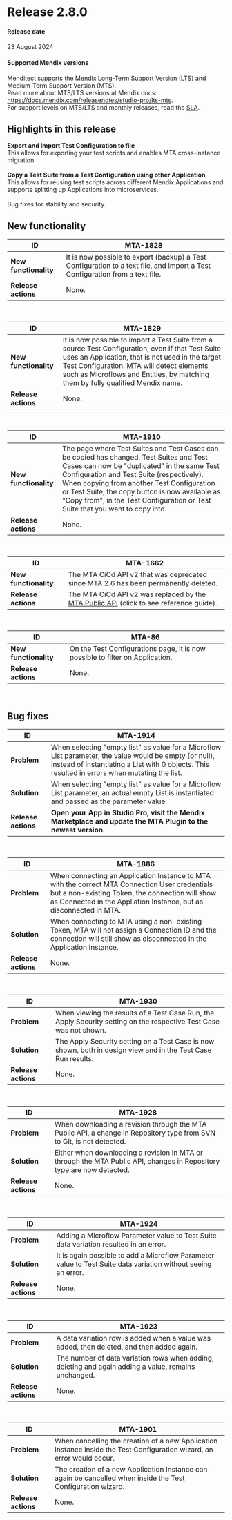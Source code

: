 # Release 2.8.0

#### Release date

23 August 2024

#### Supported Mendix versions

Menditect supports the Mendix Long-Term Support Version (LTS) and Medium-Term Support Version (MTS). <br/>
Read more about MTS/LTS versions at Mendix docs: https://docs.mendix.com/releasenotes/studio-pro/lts-mts. <br/>
For support levels on MTS/LTS and monthly releases, read the [SLA](../legal/sla). 


## Highlights in this release

<i class="fas fa-fire"></i>  <b>Export and Import Test Configuration to file</b> <br/>This allows for exporting your test scripts and enables MTA cross-instance migration.
<br/><br/>
<i class="fas fa-fire"></i>  <b>Copy a Test Suite from a Test Configuration using other Application</b> <br/>This allows for reusing test scripts across different Mendix Applications and supports splitting up Applications into microservices.
<br/><br/>
<i class="fas fa-fire"></i>  Bug fixes for stability and security.


## New functionality 


| ID                    | MTA-1828                                                                                                                     |
| --------------------- | ---------------------------------------------------------------------------------------------------------------------------- |
| __New functionality__ | It is now possible to export (backup) a Test Configuration to a text file, and import a Test Configuration from a text file. |
| __Release actions__   | None.                                                                                                                        |
<br/>


| ID                    | MTA-1829                                                                                                                                                                                                                                                                               |
| --------------------- | -------------------------------------------------------------------------------------------------------------------------------------------------------------------------------------------------------------------------------------------------------------------------------------- |
| __New functionality__ | It is now possible to import a Test Suite from a source Test Configuration, even if that Test Suite uses an Application, that is not used in the target Test Configuration. MTA will detect elements such as Microflows and Entities, by matching them by fully qualified Mendix name. |
| __Release actions__   | None.                                                                                                                                                                                                                                                                                  |
<br/>


| ID                    | MTA-1910                                                                                                                                                                                                                                                                                                                                                               |
| --------------------- | ---------------------------------------------------------------------------------------------------------------------------------------------------------------------------------------------------------------------------------------------------------------------------------------------------------------------------------------------------------------------- |
| __New functionality__ | The page where Test Suites and Test Cases can be copied has changed. Test Suites and Test Cases can now be "duplicated" in the same Test Configuration and Test Suite (respectively). When copying from another Test Configuration or Test Suite, the copy button is now available as "Copy from", in the Test Configuration or Test Suite that you want to copy into. |
| __Release actions__   | None.                                                                                                                                                                                                                                                                                                                                                                  |
<br/>


| ID                    | MTA-1662                                                                                         |
| --------------------- | ------------------------------------------------------------------------------------------------ |
| __New functionality__ | The MTA CiCd API v2 that was deprecated since MTA 2.6 has been permanently deleted.              |
| __Release actions__   | The MTA CiCd API v2 was replaced by the [MTA Public API](../api) (click to see reference guide). |
<br/>


| ID                    | MTA-86                                                                        |
| --------------------- | ----------------------------------------------------------------------------- |
| __New functionality__ | On the Test Configurations page, it is now possible to filter on Application. |
| __Release actions__   | None.                                                                         |
<br/>


## Bug fixes


| ID                  | MTA-1914                                                                                                                                                                                                 |
| ------------------- | -------------------------------------------------------------------------------------------------------------------------------------------------------------------------------------------------------- |
| __Problem__         | When selecting "empty list" as value for a Microflow List parameter, the value would be empty (or null), instead of instantiating a List with 0 objects. This resulted in errors when mutating the list. |
| __Solution__        | When selecting "empty list" as value for a Microflow List parameter, an actual empty List is instantiated and passed as the parameter value.                                                             |
| __Release actions__ | **Open your App in Studio Pro, visit the Mendix Marketplace and update the MTA Plugin to the newest version.**                                                                                           |

<br/>


| ID                  | MTA-1886                                                                                                                                                                                                                |
| ------------------- | ----------------------------------------------------------------------------------------------------------------------------------------------------------------------------------------------------------------------- |
| __Problem__         | When connecting an Application Instance to MTA with the correct MTA Connection User credentials but a non-existing Token, the connection will show as Connected in the Appliation Instance, but as disconnected in MTA. |
| __Solution__        | When connecting to MTA using a non-existing Token, MTA will not assign a Connection ID and the connection will still show as disconnected in the Application Instance.                                                  |
| __Release actions__ | None.                                                                                                                                                                                                                   |

<br/>


| ID                  | MTA-1930                                                                                                           |
| ------------------- | ------------------------------------------------------------------------------------------------------------------ |
| __Problem__         | When viewing the results of a Test Case Run, the Apply Security setting on the respective Test Case was not shown. |
| __Solution__        | The Apply Security setting on a Test Case is now shown, both in design view and in the Test Case Run results.      |
| __Release actions__ | None.                                                                                                              |

<br/>


| ID                  | MTA-1928                                                                                                              |
| ------------------- | --------------------------------------------------------------------------------------------------------------------- |
| __Problem__         | When downloading a revision through the MTA Public API, a change in Repository type from SVN to Git, is not detected. |
| __Solution__        | Either when downloading a revision in MTA or through the MTA Public API, changes in Repository type are now detected. |
| __Release actions__ | None.                                                                                                                 |

<br/>


| ID                  | MTA-1924                                                                                                      |
| ------------------- | ------------------------------------------------------------------------------------------------------------- |
| __Problem__         | Adding a Microflow Parameter value to Test Suite data variation resulted in an error.                         |
| __Solution__        | It is again possible to add a Microflow Parameter value to Test Suite data variation without seeing an error. |
| __Release actions__ | None.                                                                                                         |

<br/>


| ID                  | MTA-1923                                                                                             |
| ------------------- | ---------------------------------------------------------------------------------------------------- |
| __Problem__         | A data variation row is added when a value was added, then deleted, and then added again.            |
| __Solution__        | The number of data variation rows when adding, deleting and again adding a value, remains unchanged. |
| __Release actions__ | None.                                                                                                |

<br/>


| ID                  | MTA-1901                                                                                                               |
| ------------------- | ---------------------------------------------------------------------------------------------------------------------- |
| __Problem__         | When cancelling the creation of a new Application Instance inside the Test Configuration wizard, an error would occur. |
| __Solution__        | The creation of a new Application Instance can again be cancelled when inside the Test Configuration wizard.           |
| __Release actions__ | None.                                                                                                                  |

<br/>